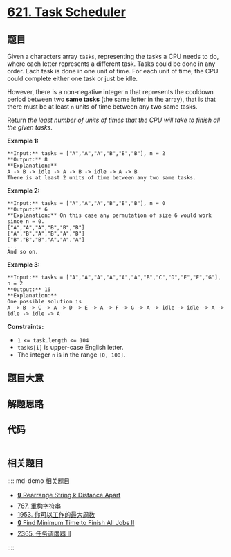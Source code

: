 # [621. Task Scheduler](https://leetcode.com/problems/task-scheduler)

## 题目

Given a characters array `tasks`, representing the tasks a CPU needs to do,
where each letter represents a different task. Tasks could be done in any
order. Each task is done in one unit of time. For each unit of time, the CPU
could complete either one task or just be idle.

However, there is a non-negative integer `n` that represents the cooldown
period between two **same tasks**  (the same letter in the array), that is
that there must be at least `n` units of time between any two same tasks.

Return _the least number of units of times that the CPU will take to finish
all the given tasks_.



**Example 1:**

    
    
    **Input:** tasks = ["A","A","A","B","B","B"], n = 2
    **Output:** 8
    **Explanation:** 
    A -> B -> idle -> A -> B -> idle -> A -> B
    There is at least 2 units of time between any two same tasks.
    

**Example 2:**

    
    
    **Input:** tasks = ["A","A","A","B","B","B"], n = 0
    **Output:** 6
    **Explanation:** On this case any permutation of size 6 would work since n = 0.
    ["A","A","A","B","B","B"]
    ["A","B","A","B","A","B"]
    ["B","B","B","A","A","A"]
    ...
    And so on.
    

**Example 3:**

    
    
    **Input:** tasks = ["A","A","A","A","A","A","B","C","D","E","F","G"], n = 2
    **Output:** 16
    **Explanation:** 
    One possible solution is
    A -> B -> C -> A -> D -> E -> A -> F -> G -> A -> idle -> idle -> A -> idle -> idle -> A
    



**Constraints:**

  * `1 <= task.length <= 104`
  * `tasks[i]` is upper-case English letter.
  * The integer `n` is in the range `[0, 100]`.


## 题目大意

## 解题思路

## 代码

```javascript

```

## 相关题目

:::: md-demo 相关题目
- [🔒 Rearrange String k Distance Apart](https://leetcode.com/problems/rearrange-string-k-distance-apart)
- [767. 重构字符串](https://leetcode.com/problems/reorganize-string)
- [1953. 你可以工作的最大周数](https://leetcode.com/problems/maximum-number-of-weeks-for-which-you-can-work)
- [🔒 Find Minimum Time to Finish All Jobs II](https://leetcode.com/problems/find-minimum-time-to-finish-all-jobs-ii)
- [2365. 任务调度器 II](https://leetcode.com/problems/task-scheduler-ii)

::::
